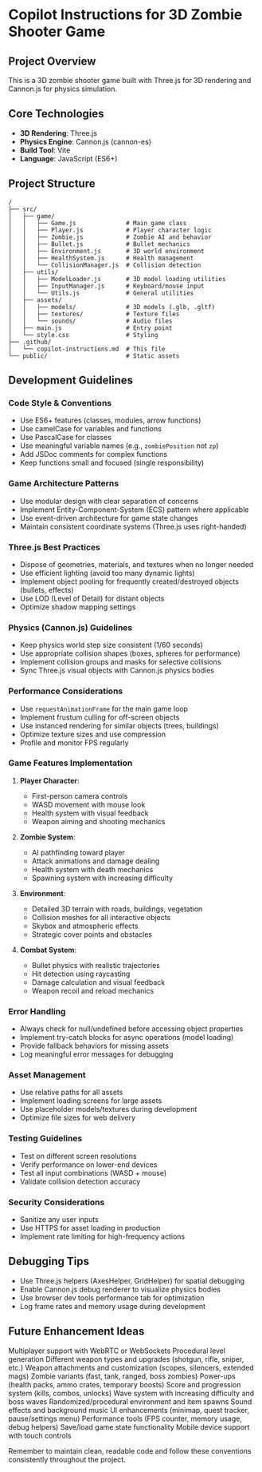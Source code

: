 # Copilot Instructions for 3D Zombie Shooter Game

<!-- Use this file to provide workspace-specific custom instructions to Copilot. For more details, visit https://code.visualstudio.com/docs/copilot/copilot-customization#_use-a-githubcopilotinstructionsmd-file -->

## Project Overview
This is a 3D zombie shooter game built with Three.js for 3D rendering and Cannon.js for physics simulation.

## Core Technologies
- **3D Rendering**: Three.js
- **Physics Engine**: Cannon.js (cannon-es)
- **Build Tool**: Vite
- **Language**: JavaScript (ES6+)

## Project Structure
```
/
├── src/
│   ├── game/
│   │   ├── Game.js              # Main game class
│   │   ├── Player.js            # Player character logic
│   │   ├── Zombie.js            # Zombie AI and behavior
│   │   ├── Bullet.js            # Bullet mechanics
│   │   ├── Environment.js       # 3D world environment
│   │   ├── HealthSystem.js      # Health management
│   │   └── CollisionManager.js  # Collision detection
│   ├── utils/
│   │   ├── ModelLoader.js       # 3D model loading utilities
│   │   ├── InputManager.js      # Keyboard/mouse input
│   │   └── Utils.js             # General utilities
│   ├── assets/
│   │   ├── models/              # 3D models (.glb, .gltf)
│   │   ├── textures/            # Texture files
│   │   └── sounds/              # Audio files
│   ├── main.js                  # Entry point
│   └── style.css                # Styling
├── .github/
│   └── copilot-instructions.md  # This file
└── public/                      # Static assets
```

## Development Guidelines

### Code Style & Conventions
- Use ES6+ features (classes, modules, arrow functions)
- Use camelCase for variables and functions
- Use PascalCase for classes
- Use meaningful variable names (e.g., `zombiePosition` not `zp`)
- Add JSDoc comments for complex functions
- Keep functions small and focused (single responsibility)

### Game Architecture Patterns
- Use modular design with clear separation of concerns
- Implement Entity-Component-System (ECS) pattern where applicable
- Use event-driven architecture for game state changes
- Maintain consistent coordinate systems (Three.js uses right-handed)

### Three.js Best Practices
- Dispose of geometries, materials, and textures when no longer needed
- Use efficient lighting (avoid too many dynamic lights)
- Implement object pooling for frequently created/destroyed objects (bullets, effects)
- Use LOD (Level of Detail) for distant objects
- Optimize shadow mapping settings

### Physics (Cannon.js) Guidelines
- Keep physics world step size consistent (1/60 seconds)
- Use appropriate collision shapes (boxes, spheres for performance)
- Implement collision groups and masks for selective collisions
- Sync Three.js visual objects with Cannon.js physics bodies

### Performance Considerations
- Use `requestAnimationFrame` for the main game loop
- Implement frustum culling for off-screen objects
- Use instanced rendering for similar objects (trees, buildings)
- Optimize texture sizes and use compression
- Profile and monitor FPS regularly

### Game Features Implementation
1. **Player Character**:
   - First-person camera controls
   - WASD movement with mouse look
   - Health system with visual feedback
   - Weapon aiming and shooting mechanics

2. **Zombie System**:
   - AI pathfinding toward player
   - Attack animations and damage dealing
   - Health system with death mechanics
   - Spawning system with increasing difficulty

3. **Environment**:
   - Detailed 3D terrain with roads, buildings, vegetation
   - Collision meshes for all interactive objects
   - Skybox and atmospheric effects
   - Strategic cover points and obstacles

4. **Combat System**:
   - Bullet physics with realistic trajectories
   - Hit detection using raycasting
   - Damage calculation and visual feedback
   - Weapon recoil and reload mechanics

### Error Handling
- Always check for null/undefined before accessing object properties
- Implement try-catch blocks for async operations (model loading)
- Provide fallback behaviors for missing assets
- Log meaningful error messages for debugging

### Asset Management
- Use relative paths for all assets
- Implement loading screens for large assets
- Use placeholder models/textures during development
- Optimize file sizes for web delivery

### Testing Guidelines
- Test on different screen resolutions
- Verify performance on lower-end devices
- Test all input combinations (WASD + mouse)
- Validate collision detection accuracy

### Security Considerations
- Sanitize any user inputs
- Use HTTPS for asset loading in production
- Implement rate limiting for high-frequency actions

## Debugging Tips
- Use Three.js helpers (AxesHelper, GridHelper) for spatial debugging
- Enable Cannon.js debug renderer to visualize physics bodies
- Use browser dev tools performance tab for optimization
- Log frame rates and memory usage during development

## Future Enhancement Ideas
Multiplayer support with WebRTC or WebSockets
Procedural level generation
Different weapon types and upgrades (shotgun, rifle, sniper, etc.)
Weapon attachments and customization (scopes, silencers, extended mags)
Zombie variants (fast, tank, ranged, boss zombies)
Power-ups (health packs, ammo crates, temporary boosts)
Score and progression system (kills, combos, unlocks)
Wave system with increasing difficulty and boss waves
Randomized/procedural environment and item spawns
Sound effects and background music
UI enhancements (minimap, quest tracker, pause/settings menu)
Performance tools (FPS counter, memory usage, debug helpers)
Save/load game state functionality
Mobile device support with touch controls

Remember to maintain clean, readable code and follow these conventions consistently throughout the project.

